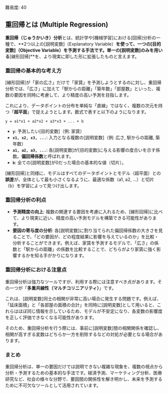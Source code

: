[//]: # (重回帰)
難易度: 40

## 重回帰とは (Multiple Regression)

**重回帰（じゅうかいき）分析**とは、統計学や[機械学習]における[回帰]分析の一種で、**2つ以上の[説明変数]（Explanatory Variable）**を使って、一つの[目的変数]（Objective Variable）を予測する手法です。単一の[説明変数]のみを用いる**[線形回帰]**を、より現実に即した形に拡張したものと言えます。

### 重回帰の基本的な考え方

[線形回帰]が「家の広さ」だけで「家賃」を予測しようとするのに対し、重回帰分析では、「広さ」に加えて「駅からの距離」「築年数」「部屋数」といった、複数の要因を同時に考慮して、より精度の高い予測を目指します。

これにより、データポイントの分布を単純な「直線」ではなく、複数の次元を持つ「**超平面**」で捉えようとします。数式で表すと以下のようになります。

`y = a1*x1 + a2*x2 + a3*x3 + ... + b`

- **`y`**: 予測したい[目的変数]（例: 家賃）
- **`x1, x2, x3, ...`**: 入力となる複数の[説明変数]（例: 広さ, 駅からの距離, 築年数）
- **`a1, a2, a3, ...`**: 各[説明変数]が[目的変数]に与える影響の度合いを示す係数。**偏回帰係数**と呼ばれます。
- **`b`**: 全ての[説明変数]が0だった場合の基本的な値（切片）。

[線形回帰]と同様に、モデルはすべてのデータポイントとモデル（超平面）との**誤差**が、全体として最も小さくなるように、最適な係数（a1, a2, ...）と切片（b）を学習によって見つけ出します。

### 重回帰分析の利点

- **予測精度の向上**: 複数の関連する要因を考慮に入れるため、[線形回帰]に比べて、より現実に近い、精度の高い予測モデルを構築できる可能性があります。
- **要因の寄与度の分析**: 各[説明変数]に割り当てられた偏回帰係数の大きさを見ることで、「どの要因が、どの程度結果に影響を与えているのか」を比較・分析することができます。例えば、家賃を予測するモデルで、「広さ」の係数と「駅からの距離」の係数を比較することで、どちらがより家賃に強く影響するかを知る手がかりになります。

### 重回帰分析における注意点

重回帰分析は強力なツールですが、利用する際には注意すべき点があります。その一つが「**多重共線性（マルチコリニアリティ）**」です。

これは、[説明変数]同士の相関が非常に高い場合に発生する問題です。例えば、「延床面積」と「各部屋の面積の合計」を同時に[説明変数]として用いると、これらはほぼ同じ情報を示しているため、モデルが不安定になり、各変数の影響度を正しく評価できなくなる可能性があります。

そのため、重回帰分析を行う際には、事前に[説明変数]間の相関関係を確認し、相関が高すぎる変数はどちらか一方を削除するなどの対処が必要となる場合があります。

### まとめ

重回帰分析は、単一の要因だけでは説明できない複雑な現象を、複数の視点から分析・予測するための基本的な手法です。経済予測、マーケティング分析、医療研究など、社会の様々な分野で、要因間の関係性を解き明かし、未来を予測するために不可欠なツールとして活用されています。